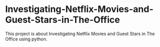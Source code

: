 # Investigating-Netflix-Movies-and-Guest-Stars-in-The-Office
This project is about Investigating Netflix Movies and Guest Stars in The Office using python.
